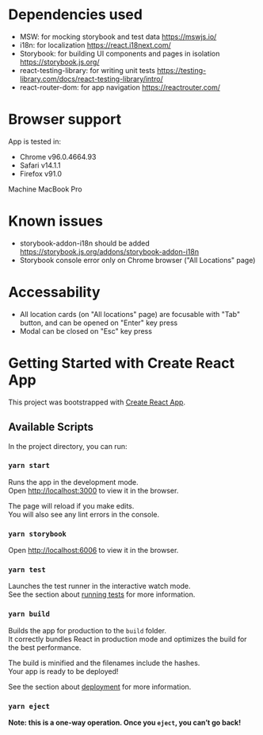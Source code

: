 # Dependencies used
- MSW: for mocking storybook and test data https://mswjs.io/
- i18n: for localization https://react.i18next.com/
- Storybook: for building UI components and pages in isolation https://storybook.js.org/
- react-testing-library: for writing unit tests https://testing-library.com/docs/react-testing-library/intro/
- react-router-dom: for app navigation https://reactrouter.com/

# Browser support
App is tested in:
- Chrome v96.0.4664.93 
- Safari  v14.1.1
- Firefox v91.0 

Machine MacBook Pro

# Known issues
- storybook-addon-i18n should be added https://storybook.js.org/addons/storybook-addon-i18n
- Storybook console error only on Chrome browser ("All Locations" page)

# Accessability
- All location cards (on "All locations" page) are focusable with "Tab" button, and can be opened on "Enter" key press
- Modal can be closed on "Esc" key press

# Getting Started with Create React App

This project was bootstrapped with [Create React App](https://github.com/facebook/create-react-app).

## Available Scripts

In the project directory, you can run:

### `yarn start`

Runs the app in the development mode.\
Open [http://localhost:3000](http://localhost:3000) to view it in the browser.

The page will reload if you make edits.\
You will also see any lint errors in the console.

### `yarn storybook`

Open [http://localhost:6006](http://localhost:6006) to view it in the browser.

### `yarn test`

Launches the test runner in the interactive watch mode.\
See the section about [running tests](https://facebook.github.io/create-react-app/docs/running-tests) for more information.

### `yarn build`

Builds the app for production to the `build` folder.\
It correctly bundles React in production mode and optimizes the build for the best performance.

The build is minified and the filenames include the hashes.\
Your app is ready to be deployed!

See the section about [deployment](https://facebook.github.io/create-react-app/docs/deployment) for more information.

### `yarn eject`

**Note: this is a one-way operation. Once you `eject`, you can’t go back!**
